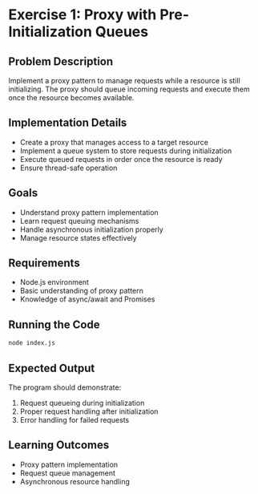 # Exercise 1: Proxy with Pre-Initialization Queues

## Problem Description

Implement a proxy pattern to manage requests while a resource is still initializing. The proxy should queue incoming requests and execute them once the resource becomes available.

## Implementation Details

- Create a proxy that manages access to a target resource
- Implement a queue system to store requests during initialization
- Execute queued requests in order once the resource is ready
- Ensure thread-safe operation

## Goals

- Understand proxy pattern implementation
- Learn request queuing mechanisms
- Handle asynchronous initialization properly
- Manage resource states effectively

## Requirements

- Node.js environment
- Basic understanding of proxy pattern
- Knowledge of async/await and Promises

## Running the Code

```bash
node index.js
```

## Expected Output

The program should demonstrate:

1. Request queueing during initialization
2. Proper request handling after initialization
3. Error handling for failed requests

## Learning Outcomes

- Proxy pattern implementation
- Request queue management
- Asynchronous resource handling
